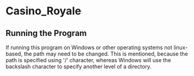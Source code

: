 # Casino_Royale
## Running the Program
If running this program on Windows or other operating systems not linux-based, the path may need to be changed. This is mentioned, because the path is specified using '/' character, whereas Windows will use the backslash character to specify another level of a directory.

